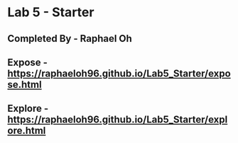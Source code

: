 # Lab 5 - Starter

## Completed By - Raphael Oh

## Expose -  https://raphaeloh96.github.io/Lab5_Starter/expose.html

## Explore -  https://raphaeloh96.github.io/Lab5_Starter/explore.html

